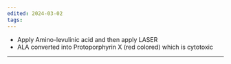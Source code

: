 ```yaml
---
edited: 2024-03-02
tags:
---
```

- Apply Amino-levulinic acid and then apply LASER
- ALA converted into Protoporphyrin X (red colored) which is cytotoxic 

---
